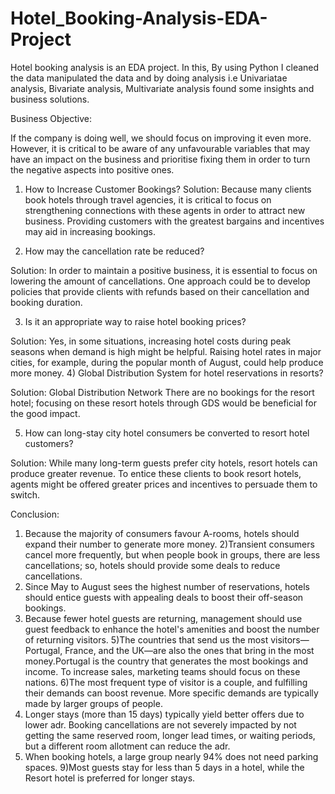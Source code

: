 # Hotel_Booking-Analysis-EDA-Project
Hotel booking analysis is an EDA project. In this, By using Python I cleaned the data manipulated the data and by doing analysis i.e Univariatae analysis, Bivariate analysis, Multivariate analysis found some insights and business solutions.

Business Objective: 

If the company is doing well, we should focus on improving it even more. However, it is critical to be aware of any unfavourable variables that may have an impact on the business and prioritise fixing them in order to turn the negative aspects into positive ones.

1) How to Increase Customer Bookings?
Solution:
 Because many clients book hotels through travel agencies, it is critical to focus on strengthening connections with these agents in order to attract new business. Providing customers with the greatest bargains and incentives may aid in increasing bookings.

2) How may the cancellation rate be reduced?
   
Solution: In order to maintain a positive business, it is essential to focus on lowering the amount of cancellations. One approach could be to develop policies that provide clients with refunds based on their cancellation and booking duration.

3) Is it an appropriate way to raise hotel booking prices?
   
Solution: Yes, in some situations, increasing hotel costs during peak seasons when demand is high might be helpful. Raising hotel rates in major cities, for example, during the popular month of August, could help produce more money.
4) Global Distribution System for hotel reservations in resorts?

Solution: Global Distribution Network There are no bookings for the resort hotel; focusing on these resort hotels through GDS would be beneficial for the good impact.

5) How can long-stay city hotel consumers be converted to resort hotel customers?
   
Solution: While many long-term guests prefer city hotels, resort hotels can produce greater revenue. To entice these clients to book resort hotels, agents might be offered greater prices and incentives to persuade them to switch.

Conclusion:
1) Because the majority of consumers favour A-rooms, hotels should expand their number to generate more money.
2)Transient consumers cancel more frequently, but when people book in groups, there are less cancellations; so, hotels should provide some deals to reduce cancellations.
3) Since May to August sees the highest number of reservations, hotels should entice guests with appealing deals to boost their off-season bookings.
4) Because fewer hotel guests are returning, management should use guest feedback to enhance the hotel's amenities and boost the number of returning visitors.
5)The countries that send us the most visitors—Portugal, France, and the UK—are also the ones that bring in the most money.Portugal is the country that generates the most bookings and income. To increase sales, marketing teams should focus on these nations.
6)The most frequent type of visitor is a couple, and fulfilling their demands can boost revenue. More specific demands are typically made by larger groups of people.
7) Longer stays (more than 15 days) typically yield better offers due to lower adr. Booking cancellations are not severely impacted by not getting the same reserved room, longer lead times, or waiting periods, but a different room allotment can reduce the adr.
8) When booking hotels, a large group nearly 94% does not need parking spaces.
9)Most guests stay for less than 5 days in a hotel, while the Resort hotel is preferred for longer stays.
